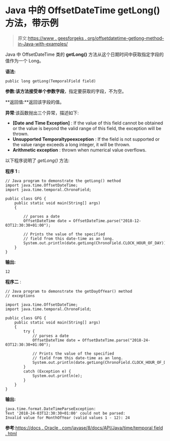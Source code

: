 # Java 中的 OffsetDateTime getLong()方法，带示例

> 原文:[https://www . geesforgeks . org/offsetdatetime-getlong-method-in-Java-with-examples/](https://www.geeksforgeeks.org/offsetdatetime-getlong-method-in-java-with-examples/)

Java 中 OffsetDateTime 类的 **getLong()** 方法从这个日期时间中获取指定字段的值作为一个 Long。

**语法:**

```
public long getLong(TemporalField field)

```

**参数:**该方法接受单个参数**字段**，指定要获取的字段，不为空。

**返回值:**返回该字段的值。

**异常**:该函数抛出三个异常，描述如下:

*   **[Date and Time Exception]** : If the value of this field cannot be obtained or the value is beyond the valid range of this field, the exception will be thrown.
*   **Unsupported Temporaltypeexception** : If the field is not supported or the value range exceeds a long integer, it will be thrown.
*   **Arithmetic exception** : thrown when numerical value overflows.

以下程序说明了 *getLong()* 方法:

**程序 1 :**

```
// Java program to demonstrate the getLong() method
import java.time.OffsetDateTime;
import java.time.temporal.ChronoField;

public class GFG {
    public static void main(String[] args)
    {

        // parses a date
        OffsetDateTime date = OffsetDateTime.parse("2018-12-03T12:30:30+01:00");

        // Prints the value of the specified
        // field from this date-time as an long.
        System.out.println(date.getLong(ChronoField.CLOCK_HOUR_OF_DAY));
    }
}
```

**输出:**

```
12

```

**程序二** :

```
// Java program to demonstrate the getDayOfYear() method
// exceptions

import java.time.OffsetDateTime;
import java.time.temporal.ChronoField;

public class GFG {
    public static void main(String[] args)
    {
        try {
            // parses a date
            OffsetDateTime date = OffsetDateTime.parse("2018-24-03T12:30:30+01:00");

            // Prints the value of the specified
            // field from this date-time as an long.
            System.out.println(date.getLong(ChronoField.CLOCK_HOUR_OF_DAY));
        }
        catch (Exception e) {
            System.out.println(e);
        }
    }
}
```

**输出:**

```
java.time.format.DateTimeParseException: 
Text '2018-24-03T12:30:30+01:00' could not be parsed: 
Invalid value for MonthOfYear (valid values 1 - 12): 24

```

**参考**:[https://docs . Oracle . com/javase/8/docs/API/Java/time/temporal field . html](https://docs.oracle.com/javase/8/docs/api/java/time/temporal/TemporalField.html)